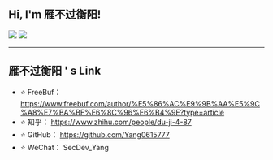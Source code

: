 <h2> Hi, I'm 雁不过衡阳!</h2>
<p>
  <img src="https://github-readme-stats.mrdulin.vercel.app/api?username=Yang0615777&show_icons=true&hide_border=true&hide=prs&theme=buefy">
  <img src="https://github-readme-stats.vercel.app/api/top-langs/?username=Yang0615777&layout=compact&hide_border=true&theme=buefy&show_icons=true">
</p>

 ****
 ## 雁不过衡阳 ' s Link
- ⭐️ FreeBuf： https://www.freebuf.com/author/%E5%86%AC%E9%9B%AA%E5%9C%A8%E7%BA%BF%E6%8C%96%E6%B4%9E?type=article
- ⭐️ 知乎： https://www.zhihu.com/people/du-ji-4-87
- ⭐️ GitHub： https://github.com/Yang0615777
- ⭐️ WeChat： SecDev_Yang
